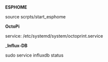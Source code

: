 __ESPHOME__

source scrpts/start_esphome


__OctoPi__

service: /etc/systemd/system/octoprint.service


___Influx-DB__

sudo service influxdb status

